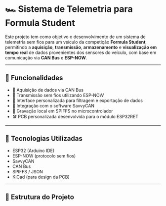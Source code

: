 # 🏎️ Sistema de Telemetria para Formula Student

Este projeto tem como objetivo o desenvolvimento de um sistema de telemetria sem fios para um veículo da competição **Formula Student**, permitindo a **aquisição**, **transmissão**, **armazenamento** e **visualização em tempo real** de dados provenientes dos sensores do veículo, com base em comunicação via **CAN Bus** e **ESP-NOW**.

---

## 🚀 Funcionalidades

- 📡 Aquisição de dados via CAN Bus
- 📶 Transmissão sem fios utilizando ESP-NOW
- 🧰 Interface personalizada para filtragem e exportação de dados
- 🔗 Integração com o software SavvyCAN
- 💾 Gravação local em SPIFFS no microcontrolador
- 🛠️ PCB personalizada desenvolvida para o módulo ESP32RET

---

## 🔧 Tecnologias Utilizadas

- ESP32 (Arduino IDE)
- ESP-NOW (protocolo sem fios)
- SavvyCAN
- CAN Bus
- SPIFFS / JSON
- KiCad (para design da PCB)

---

## 📁 Estrutura do Projeto

